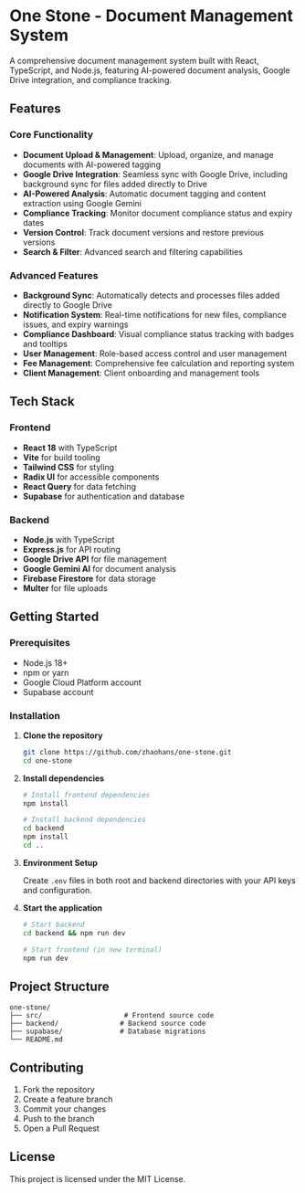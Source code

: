 # One Stone - Document Management System

A comprehensive document management system built with React, TypeScript, and Node.js, featuring AI-powered document analysis, Google Drive integration, and compliance tracking.

## Features

### Core Functionality
- **Document Upload & Management**: Upload, organize, and manage documents with AI-powered tagging
- **Google Drive Integration**: Seamless sync with Google Drive, including background sync for files added directly to Drive
- **AI-Powered Analysis**: Automatic document tagging and content extraction using Google Gemini
- **Compliance Tracking**: Monitor document compliance status and expiry dates
- **Version Control**: Track document versions and restore previous versions
- **Search & Filter**: Advanced search and filtering capabilities

### Advanced Features
- **Background Sync**: Automatically detects and processes files added directly to Google Drive
- **Notification System**: Real-time notifications for new files, compliance issues, and expiry warnings
- **Compliance Dashboard**: Visual compliance status tracking with badges and tooltips
- **User Management**: Role-based access control and user management
- **Fee Management**: Comprehensive fee calculation and reporting system
- **Client Management**: Client onboarding and management tools

## Tech Stack

### Frontend
- **React 18** with TypeScript
- **Vite** for build tooling
- **Tailwind CSS** for styling
- **Radix UI** for accessible components
- **React Query** for data fetching
- **Supabase** for authentication and database

### Backend
- **Node.js** with TypeScript
- **Express.js** for API routing
- **Google Drive API** for file management
- **Google Gemini AI** for document analysis
- **Firebase Firestore** for data storage
- **Multer** for file uploads

## Getting Started

### Prerequisites
- Node.js 18+ 
- npm or yarn
- Google Cloud Platform account
- Supabase account

### Installation

1. **Clone the repository**
   ```bash
   git clone https://github.com/zhaohans/one-stone.git
   cd one-stone
   ```

2. **Install dependencies**
   ```bash
   # Install frontend dependencies
   npm install
   
   # Install backend dependencies
   cd backend
   npm install
   cd ..
   ```

3. **Environment Setup**
   
   Create `.env` files in both root and backend directories with your API keys and configuration.

4. **Start the application**
   ```bash
   # Start backend
   cd backend && npm run dev
   
   # Start frontend (in new terminal)
   npm run dev
   ```

## Project Structure

```
one-stone/
├── src/                    # Frontend source code
├── backend/               # Backend source code
├── supabase/              # Database migrations
└── README.md
```

## Contributing

1. Fork the repository
2. Create a feature branch
3. Commit your changes
4. Push to the branch
5. Open a Pull Request

## License

This project is licensed under the MIT License.
